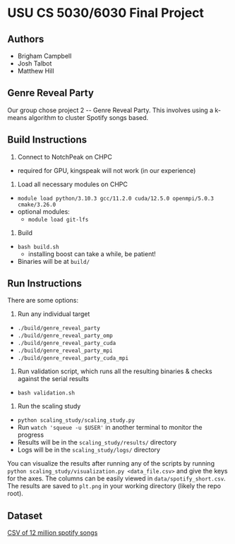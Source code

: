 # USU CS 5030/6030 Final Project

## Authors

- Brigham Campbell
- Josh Talbot
- Matthew Hill

## Genre Reveal Party

Our group chose project 2 -- Genre Reveal Party. This involves using a k-means algorithm to cluster Spotify songs based.

## Build Instructions

1. Connect to NotchPeak on CHPC
  - required for GPU, kingspeak will not work (in our experience)
1. Load all necessary modules on CHPC
  - `module load python/3.10.3 gcc/11.2.0 cuda/12.5.0 openmpi/5.0.3 cmake/3.26.0`
  - optional modules:
    - `module load git-lfs`
1. Build
  - `bash build.sh`
    - installing boost can take a while, be patient!
  - Binaries will be at `build/`

## Run Instructions

There are some options:

1. Run any individual target
  - `./build/genre_reveal_party`
  - `./build/genre_reveal_party_omp`
  - `./build/genre_reveal_party_cuda`
  - `./build/genre_reveal_party_mpi`
  - `./build/genre_reveal_party_cuda_mpi`
1. Run validation script, which runs all the resulting binaries & checks against the serial results
  - `bash validation.sh`
1. Run the scaling study
  - `python scaling_study/scaling_study.py`
  - Run `watch 'squeue -u $USER'` in another terminal to monitor the progress
  - Results will be in the `scaling_study/results/` directory
  - Logs will be in the `scaling_study/logs/` directory

You can visualize the results after running any of the scripts by running `python scaling_study/visualization.py <data_file.csv>` and give the keys for the axes. The columns can be easily viewed in `data/spotify_short.csv`. The results are saved to `plt.png` in your working directory (likely the repo root).

## Dataset

[CSV of 12 million spotify songs](https://www.kaggle.com/datasets/rodolfofigueroa/spotify-12m-songs)

